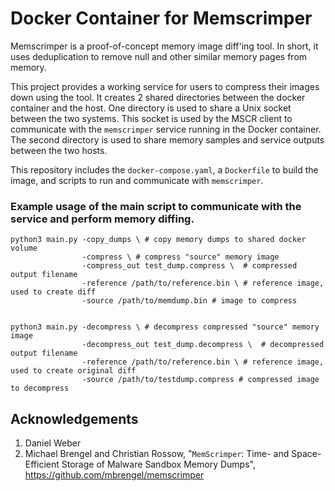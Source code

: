 # Docker Container for Memscrimper

Memscrimper is a proof-of-concept memory image diff'ing tool.  In short, it uses deduplication to remove null and other similar memory pages from memory.

This project provides a working service for users to compress their images down using the tool.  It creates 2 shared directories between the
docker container and the host.  One directory is used to share a Unix socket between the two systems.  This socket is used by the MSCR client to 
communicate with the `memscrimper` service running in the Docker container.  The second directory is used to share memory samples and service 
outputs between the two hosts.  


This repository includes the `docker-compose.yaml`, a `Dockerfile` to build the image, and scripts to run and communicate with `memscrimper`.


### Example usage of the main script to communicate with the service and perform memory diffing.

```
python3 main.py -copy_dumps \ # copy memory dumps to shared docker volume
                -compress \ # compress "source" memory image
                -compress_out test_dump.compress \  # compressed output filename
                -reference /path/to/reference.bin \ # reference image, used to create diff
                -source /path/to/memdump.bin # image to compress


python3 main.py -decompress \ # decompress compressed "source" memory image
                -decompress_out test_dump.decompress \  # decompressed output filename
                -reference /path/to/reference.bin \ # reference image, used to create original diff
                -source /path/to/testdump.compress # compressed image to decompress

```

## Acknowledgements

1. Daniel Weber
2. Michael Brengel and Christian Rossow, "`MemScrimper`: Time- and Space-Efficient Storage of Malware Sandbox Memory Dumps", https://github.com/mbrengel/memscrimper

